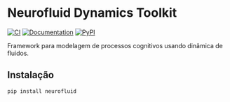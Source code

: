# Neurofluid Dynamics Toolkit

[![CI](https://github.com/EmanuelEduardo15/neurofluid/actions/workflows/ci.yml/badge.svg)](https://github.com/seuuser/neurofluid/actions)
[![Documentation](https://github.com/EmanuelEduardo15/neurofluid/actions/workflows/docs.yml/badge.svg)](https://EmanuelEduardo15.github.io/neurofluid/)
[![PyPI](https://img.shields.io/pypi/v/neurofluid)](https://pypi.org/project/neurofluid/)

Framework para modelagem de processos cognitivos usando dinâmica de fluidos.

## Instalação
```bash
pip install neurofluid
